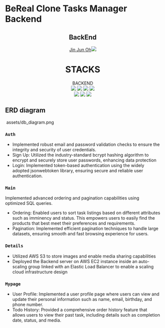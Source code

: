 # BeReal Clone Tasks Manager Backend


<div align="center">

## BackEnd

<a href="https://github.com/jinjunoh">Jin Jun Oh<img src="https://img.shields.io/badge/github-181717?style=for-the-badge&logo=github&logoColor=white"></a>

</div>
  
<div align="center"><h1>STACKS</h1></div>

<div align="center">BACKEND</div>
<div align="center">
  <img src="https://img.shields.io/badge/node.js-339933?style=for-the-badge&logo=Node.js&logoColor=white">
  <img src="https://img.shields.io/badge/javascript-F7DF1E?style=for-the-badge&logo=javascript&logoColor=black"> 
  <img src="https://img.shields.io/badge/express-000000?style=for-the-badge&logo=express&logoColor=white">
  <img src="https://img.shields.io/badge/mysql-4479A1?style=for-the-badge&logo=mysql&logoColor=white"><br/>
  <img src="https://img.shields.io/badge/SQL-FFA500?style=for-the-badge&logo=sql&logoColor=white">
  <img src="https://img.shields.io/badge/AWS-232F3E?style=for-the-badge&logo=amazon-aws&logoColor=white">
  <img src="https://img.shields.io/badge/Docker-2496ED?style=for-the-badge&logo=docker&logoColor=white">
</div>

<h2>ERD diagram</h2>
<img src="">
assets/db_diagram.png

### `Auth`
- Implemented robust email and password validation checks to ensure the integrity and security of user credentials.<br/>
- Sign Up: Utilized the industry-standard bcrypt hashing algorithm to encrypt and securely store user passwords, enhancing data protection<br/>
- Login: Implemented token-based authentication using the widely adopted jsonwebtoken library, ensuring secure and reliable user authentication.<br/>

### `Main`
Implemented advanced ordering and pagination capabilities using optimized SQL queries.

- Ordering: Enabled users to sort task listings based on different attributes such as imminency and status. This empowers users to easily find the products that best meet their preferences and requirements.
- Pagination: Implemented efficient pagination techniques to handle large datasets, ensuring smooth and fast browsing experience for users. 

### `Details`
- Utilized AWS S3 to store images and enable media sharing capabilities
- Deployed the Backend server on AWS EC2 instance inside an auto-scaling group linked with an Elastic Load Balancer to enable a scaling cloud infrastructure design

### `Mypage`
- User Profile: Implemented a user profile page where users can view and update their personal information such as name, email, birthday, and phone number.
- Todo History: Provided a comprehensive order history feature that allows users to view their past task, including details such as completion date, status, and media.
